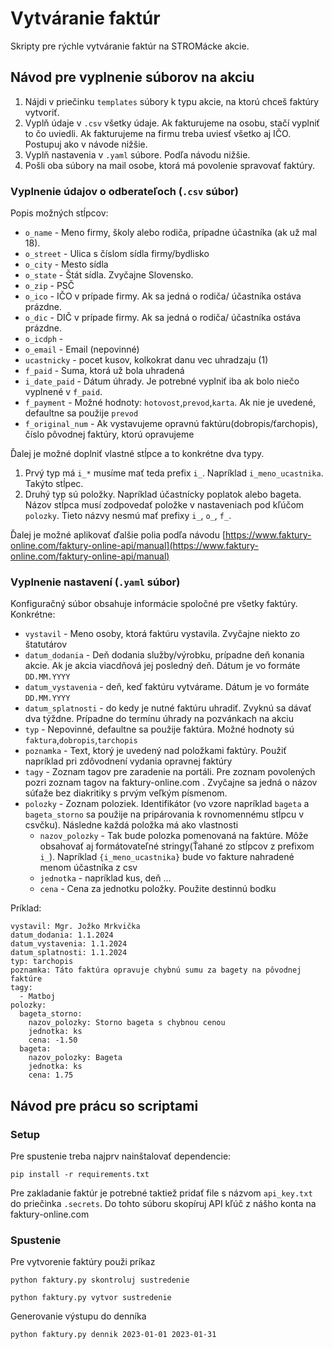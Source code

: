# Vytváranie faktúr
Skripty pre rýchle vytváranie faktúr na STROMácke akcie.

## Návod pre vyplnenie súborov na akciu
1. Nájdi v priečinku `templates` súbory k typu akcie, na ktorú chceš faktúry vytvoriť.
2. Vyplň údaje v `.csv` všetky údaje. Ak fakturujeme na osobu, stačí vyplniť to čo uviedli. Ak fakturujeme na firmu treba uviesť všetko aj IČO. Postupuj ako v návode nižšie.
3. Vyplň nastavenia v `.yaml` súbore. Podľa návodu nižšie.
4. Pošli oba súbory na mail osobe, ktorá má povolenie spravovať faktúry.

### Vyplnenie údajov o odberateľoch (`.csv` súbor)

Popis možných stĺpcov:
 - `o_name` - Meno firmy, školy alebo rodiča, prípadne účastníka (ak už mal 18).
 - `o_street` - Ulica s číslom sídla firmy/bydlisko
 - `o_city` - Mesto sídla
 - `o_state` - Štát sídla. Zvyčajne Slovensko.
 - `o_zip` - PSČ
 - `o_ico` - IČO v prípade firmy. Ak sa jedná o rodiča/ účastníka ostáva prázdne.
 - `o_dic` - DIČ v prípade firmy. Ak sa jedná o rodiča/ účastníka ostáva prázdne.
 - `o_icdph` - 
 - `o_email` - Email (nepovinné)
 - `ucastnicky` - pocet kusov, kolkokrat danu vec uhradzaju (1)
 - `f_paid` - Suma, ktorá už bola uhradená
 - `i_date_paid` - Dátum úhrady. Je potrebné vyplniť iba ak bolo niečo vyplnené v `f_paid`.
 - `f_payment` - Možné hodnoty: `hotovost`,`prevod`,`karta`. Ak nie je uvedené, defaultne sa použije `prevod`
 - `f_original_num` - Ak vystavujeme opravnú faktúru(dobropis/ťarchopis), číslo pôvodnej faktúry, ktorú opravujeme

Ďalej je možné doplniť vlastné stĺpce a to konkrétne dva typy.
1. Prvý typ má `i_*` musíme mať teda prefix `i_`. Napríklad `i_meno_ucastnika`. Takýto stĺpec.
2. Druhý typ sú položky. Napríklad účastnícky poplatok alebo bageta. Názov stĺpca musí zodpovedať položke v nastaveniach pod kľúčom `polozky`. Tieto názvy nesmú mať prefixy `i_`, `o_`, `f_`.

Ďalej je možné aplikovať ďalšie polia podľa návodu [https://www.faktury-online.com/faktury-online-api/manual](https://www.faktury-online.com/faktury-online-api/manual)

### Vyplnenie nastavení (`.yaml` súbor)
Konfiguračný súbor obsahuje informácie spoločné pre všetky faktúry. Konkrétne:
- `vystavil` - Meno osoby, ktorá faktúru vystavila. Zvyčajne niekto zo štatutárov
- `datum_dodania` - Deň dodania služby/výrobku, prípadne deň konania akcie. Ak je akcia viacdňová jej posledný deň. Dátum je vo formáte `DD.MM.YYYY`
- `datum_vystavenia` - deň, keď faktúru vytvárame. Dátum je vo formáte `DD.MM.YYYY`
- `datum_splatnosti` - do kedy je nutné faktúru uhradiť. Zvyknú sa dávať dva týždne. Prípadne do termínu úhrady na pozvánkach na akciu
- `typ` - Nepovinné, defaultne sa použije faktúra. Možné hodnoty sú `faktura`,`dobropis`,`tarchopis`
- `poznamka` - Text, ktorý je uvedený nad položkami faktúry. Použiť napríklad pri zdôvodnení vydania opravnej faktúry
- `tagy` - Zoznam tagov pre zaradenie na portáli. Pre zoznam povolených pozri zoznam tagov na faktury-online.com . Zvyčajne sa jedná o názov súťaže bez diakritiky s prvým veľkým písmenom.
- `polozky` - Zoznam poloziek. Identifikátor (vo vzore napríklad `bageta` a `bageta_storno` sa použije na pripárovania k rovnomennému stĺpcu v csvčku). Následne každá položka má ako vlastnosti
  - `nazov_polozky` - Tak bude polozka pomenovaná na faktúre. Môže obsahovať aj formátovateľné stringy(Ťahané zo stĺpcov z prefixom `i_`). Napríklad `{i_meno_ucastnika}` bude vo fakture nahradené menom účastníka z csv 
  - `jednotka` - napríklad kus, deň ...
  - `cena` - Cena za jednotku položky. Použite destinnú bodku

Príklad:

```
vystavil: Mgr. Jožko Mrkvička
datum_dodania: 1.1.2024
datum_vystavenia: 1.1.2024
datum_splatnosti: 1.1.2024
typ: tarchopis
poznamka: Táto faktúra opravuje chybnú sumu za bagety na pôvodnej faktúre
tagy:
  - Matboj
polozky:
  bageta_storno:
    nazov_polozky: Storno bageta s chybnou cenou
    jednotka: ks
    cena: -1.50
  bageta:
    nazov_polozky: Bageta
    jednotka: ks
    cena: 1.75
```

## Návod pre prácu so scriptami

### Setup

Pre spustenie treba najprv nainštalovať dependencie:
```
pip install -r requirements.txt
```
Pre zakladanie faktúr je potrebné taktiež pridať file s názvom `api_key.txt` do priečinka `.secrets`. Do tohto súboru skopíruj API kľúč z nášho konta na faktury-online.com

### Spustenie
Pre vytvorenie faktúry použi príkaz
```
python faktury.py skontroluj sustredenie
```

```
python faktury.py vytvor sustredenie
```

Generovanie výstupu do denníka
```
python faktury.py dennik 2023-01-01 2023-01-31
```